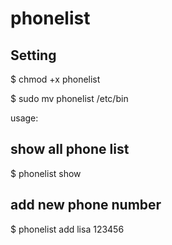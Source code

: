 # phonelist

## Setting

$ chmod +x phonelist

$ sudo mv phonelist /etc/bin


usage:

## show all phone list
$ phonelist show

## add new phone number
$ phonelist add lisa 123456

